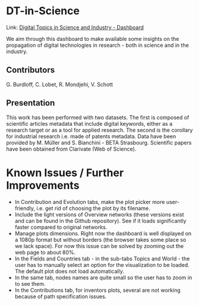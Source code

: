 # DT-in-Science
Link: [Digital Topics in Science and Industry - Dashboard](https://fractalds.shinyapps.io/digital_topics)

We aim through this dashboard to make available some insights on the propagation of digital technologies in research - both in science and in the industry.

## Contributors
G. Burdloff, C. Lobet, R. Mondjehi, V. Schott

## Presentation
This work has been performed with two datasets. The first is composed of scientific articles metadata that include digital keywords, either as a research target or as a tool for applied research. The second is the corollary for industrial research i.e. made of patents metadata. Data have been provided by M. Müller and S. Bianchini - BETA Strasbourg. Scientific papers have been obtained from Clarivate (Web of Science).

# Known Issues / Further Improvements
- In Contribution and Evolution tabs, make the plot picker more user-friendly, i.e. get rid of choosing the plot by its filename.
- Include the light versions of Overview networks (these versions exist and can be found in the Github repository). See if it loads significantly faster compared to original networks.
- Manage plots dimensions. Right now the dashboard is well displayed on a 1080p format but without borders (the browser takes some place so we lack space). For now this issue can be solved by zooming out the web page to about 80%.
- In the Fields and Countries tab - in the sub-tabs Topics and World - the user has to manually select an option for the visualization to be loaded. The default plot does not load automatically.
- In the same tab, nodes names are quite small so the user has to zoom in to see them.
- In the Contributions tab, for inventors plots, several are not working because of path specification issues.
